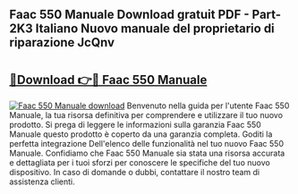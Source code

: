 ## Faac 550 Manuale Download gratuit PDF - Part-2K3 Italiano Nuovo manuale del proprietario di riparazione JcQnv

# <h2><a href="http://dff3mi.blite.top/?on=Faac+550+Manuale">🔗Download 👉🔴 Faac 550 Manuale</a></h2>

[![Faac 550 Manuale download](https://i.imgur.com/lujVjoI.png)](http://dff3mi.blite.top/?on=Faac+550+Manuale)
Benvenuto nella guida per l'utente Faac 550 Manuale, la tua risorsa definitiva per comprendere e utilizzare il tuo nuovo prodotto. Si prega di leggere le informazioni sulla garanzia Faac 550 Manuale questo prodotto è coperto da una garanzia completa. Goditi la perfetta integrazione Dell'elenco delle funzionalità nel tuo nuovo Faac 550 Manuale. Confidiamo che Faac 550 Manuale sia stata una risorsa accurata e dettagliata per i tuoi sforzi per conoscere le specifiche del tuo nuovo dispositivo. In caso di domande o dubbi, contattare il nostro team di assistenza clienti.
